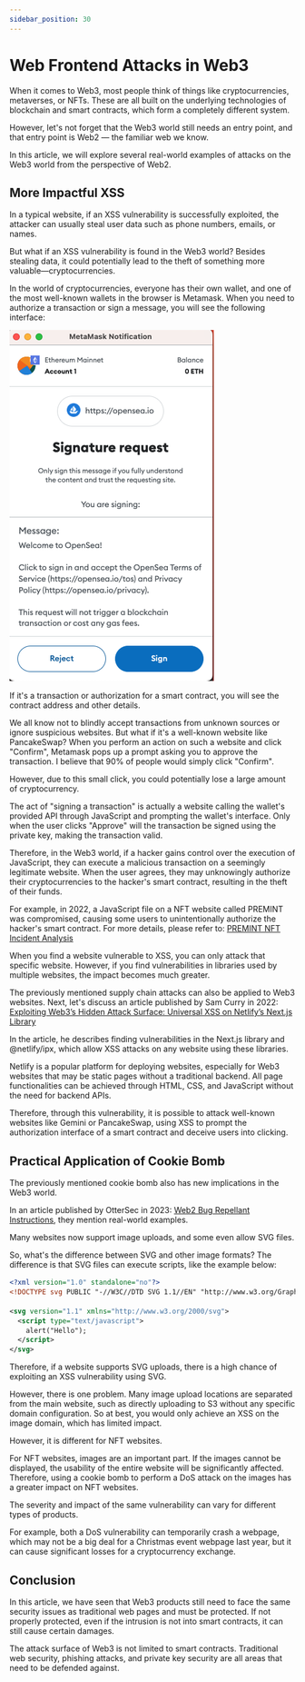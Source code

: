 ```yaml
---
sidebar_position: 30
---
```


# Web Frontend Attacks in Web3

When it comes to Web3, most people think of things like cryptocurrencies, metaverses, or NFTs. These are all built on the underlying technologies of blockchain and smart contracts, which form a completely different system.

However, let's not forget that the Web3 world still needs an entry point, and that entry point is Web2 — the familiar web we know.

In this article, we will explore several real-world examples of attacks on the Web3 world from the perspective of Web2.

## More Impactful XSS

In a typical website, if an XSS vulnerability is successfully exploited, the attacker can usually steal user data such as phone numbers, emails, or names.

But what if an XSS vulnerability is found in the Web3 world? Besides stealing data, it could potentially lead to the theft of something more valuable—cryptocurrencies.

In the world of cryptocurrencies, everyone has their own wallet, and one of the most well-known wallets in the browser is Metamask. When you need to authorize a transaction or sign a message, you will see the following interface:

![](./pics/30-01.png)

If it's a transaction or authorization for a smart contract, you will see the contract address and other details.

We all know not to blindly accept transactions from unknown sources or ignore suspicious websites. But what if it's a well-known website like PancakeSwap? When you perform an action on such a website and click "Confirm", Metamask pops up a prompt asking you to approve the transaction. I believe that 90% of people would simply click "Confirm".

However, due to this small click, you could potentially lose a large amount of cryptocurrency.

The act of "signing a transaction" is actually a website calling the wallet's provided API through JavaScript and prompting the wallet's interface. Only when the user clicks "Approve" will the transaction be signed using the private key, making the transaction valid.

Therefore, in the Web3 world, if a hacker gains control over the execution of JavaScript, they can execute a malicious transaction on a seemingly legitimate website. When the user agrees, they may unknowingly authorize their cryptocurrencies to the hacker's smart contract, resulting in the theft of their funds.

For example, in 2022, a JavaScript file on a NFT website called PREMINT was compromised, causing some users to unintentionally authorize the hacker's smart contract. For more details, please refer to: [PREMINT NFT Incident Analysis](https://www.certik.com/resources/blog/77oaazrsx1mewnraJePYQI-premint-nft-incident-analysis)

When you find a website vulnerable to XSS, you can only attack that specific website. However, if you find vulnerabilities in libraries used by multiple websites, the impact becomes much greater.

The previously mentioned supply chain attacks can also be applied to Web3 websites. Next, let's discuss an article published by Sam Curry in 2022: [Exploiting Web3’s Hidden Attack Surface: Universal XSS on Netlify’s Next.js Library](https://samcurry.net/universal-xss-on-netlifys-next-js-library/)

In the article, he describes finding vulnerabilities in the Next.js library and @netlify/ipx, which allow XSS attacks on any website using these libraries.

Netlify is a popular platform for deploying websites, especially for Web3 websites that may be static pages without a traditional backend. All page functionalities can be achieved through HTML, CSS, and JavaScript without the need for backend APIs.

Therefore, through this vulnerability, it is possible to attack well-known websites like Gemini or PancakeSwap, using XSS to prompt the authorization interface of a smart contract and deceive users into clicking.

## Practical Application of Cookie Bomb

The previously mentioned cookie bomb also has new implications in the Web3 world.

In an article published by OtterSec in 2023: [Web2 Bug Repellant Instructions](https://osec.io/blog/2023-08-11-web2-bug-repellant-instructions), they mention real-world examples.

Many websites now support image uploads, and some even allow SVG files.

So, what's the difference between SVG and other image formats? The difference is that SVG files can execute scripts, like the example below:

``` svg
<?xml version="1.0" standalone="no"?>
<!DOCTYPE svg PUBLIC "-//W3C//DTD SVG 1.1//EN" "http://www.w3.org/Graphics/SVG/1.1/DTD/svg11.dtd">

<svg version="1.1" xmlns="http://www.w3.org/2000/svg">
  <script type="text/javascript">
    alert("Hello");
  </script>
</svg>
```

Therefore, if a website supports SVG uploads, there is a high chance of exploiting an XSS vulnerability using SVG.

However, there is one problem. Many image upload locations are separated from the main website, such as directly uploading to S3 without any specific domain configuration. So at best, you would only achieve an XSS on the image domain, which has limited impact.

However, it is different for NFT websites.

For NFT websites, images are an important part. If the images cannot be displayed, the usability of the entire website will be significantly affected. Therefore, using a cookie bomb to perform a DoS attack on the images has a greater impact on NFT websites.

The severity and impact of the same vulnerability can vary for different types of products.

For example, both a DoS vulnerability can temporarily crash a webpage, which may not be a big deal for a Christmas event webpage last year, but it can cause significant losses for a cryptocurrency exchange.

## Conclusion

In this article, we have seen that Web3 products still need to face the same security issues as traditional web pages and must be protected. If not properly protected, even if the intrusion is not into smart contracts, it can still cause certain damages.

The attack surface of Web3 is not limited to smart contracts. Traditional web security, phishing attacks, and private key security are all areas that need to be defended against.
